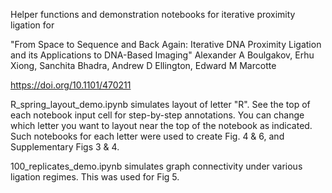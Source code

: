 Helper functions and demonstration notebooks for iterative proximity ligation for

"From Space to Sequence and Back Again: Iterative DNA Proximity Ligation and its Applications to DNA-Based Imaging"
Alexander A Boulgakov, Erhu Xiong, Sanchita Bhadra, Andrew D Ellington, Edward M Marcotte

https://doi.org/10.1101/470211


R_spring_layout_demo.ipynb simulates layout of letter "R". See the top of each notebook input cell for step-by-step annotations. You can change which letter you want to layout near the top of the notebook as indicated. Such notebooks for each letter were used to create Fig. 4 & 6, and Supplementary Figs 3 & 4.

100_replicates_demo.ipynb simulates graph connectivity under various ligation regimes. This was used for Fig 5.
